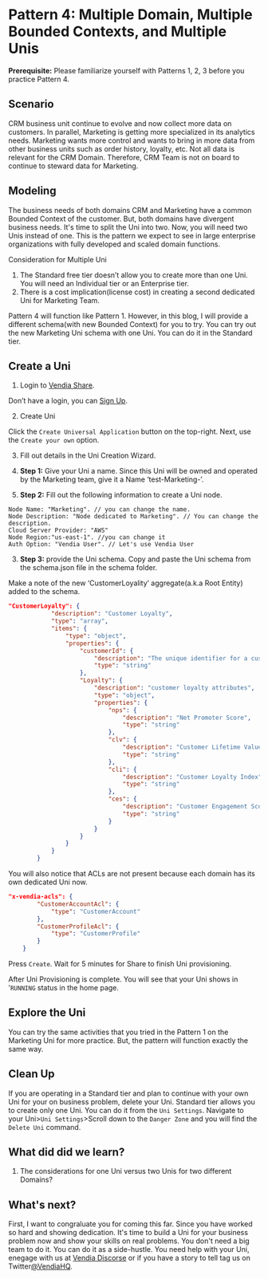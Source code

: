 # Pattern 4: Multiple Domain, Multiple Bounded Contexts, and Multiple Unis

**Prerequisite:** Please familiarize yourself with Patterns 1, 2, 3 before you practice Pattern 4. 


## Scenario

CRM business unit continue to evolve and now collect more data on customers. In parallel, Marketing is getting more specialized in its analytics needs. Marketing wants more control and wants to bring in more data from other business units such as order history, loyalty, etc. Not all data is relevant for the CRM Domain. Therefore, CRM Team is not on board to continue to steward data for Marketing.  


## Modeling

The business needs of both domains CRM and Marketing have a common Bounded Context of the customer. But, both domains have divergent business needs. It's time to split the Uni into two. Now, you will need two Unis instead of one. This is the pattern we expect to see in large enterprise organizations with fully developed and scaled domain functions. 

Consideration for Multiple Uni

1. The Standard free tier doesn’t allow you to create more than one Uni. You will need an Individual tier or an Enterprise tier. 
2. There is a cost implication(license cost) in creating a second dedicated Uni for Marketing Team.

Pattern 4 will function like Pattern 1. However, in this blog, I will provide a different schema(with new Bounded Context) for you to try. You can try out the new Marketing Uni schema with one Uni. You can do it in the Standard tier. 

## Create a Uni

1. Login to [Vendia Share](https://share.vendia.net/login). 

Don’t have a login, you can [Sign Up](https://share.vendia.net/). 

2. Create Uni

Click the `Create Universal Application` button on the top-right. Next, use the `Create your own` option. 

3. Fill out details in the Uni Creation Wizard. 

1. **Step 1:** Give your Uni a name. Since this Uni will be owned and operated by the Marketing team, give it a Name ‘test-Marketing-<your-unique-indentifier>’.
2. **Step 2:** Fill out the following information to create a Uni node. 

```
Node Name: "Marketing". // you can change the name.
Node Description: "Node dedicated to Marketing". // You can change the description.
Cloud Server Provider: "AWS"
Node Region:"us-east-1". //you can change it
Auth Option: "Vendia User". // Let's use Vendia User
```

3. **Step 3:** provide the Uni schema. Copy and paste the Uni schema from the schema.json file in the schema folder.

Make a note of the new ‘CustomerLoyality’ aggregate(a.k.a Root Entity) added to the schema.

```json
"CustomerLoyalty": {
            "description": "Customer Loyalty",
            "type": "array",
            "items": {
                "type": "object",
                "properties": {
                    "customerId": {
                        "description": "The unique identifier for a customer",
                        "type": "string"
                    },
                    "Loyalty": {
                        "description": "customer loyalty attributes",
                        "type": "object",
                        "properties": {
                            "nps": {
                                "description": "Net Promoter Score",
                                "type": "string"
                            },
                            "clv": {
                                "description": "Customer Lifetime Value",
                                "type": "string"
                            },
                            "cli": {
                                "description": "Customer Loyalty Index",
                                "type": "string"
                            },
                            "ces": {
                                "description": "Customer Engagement Score",
                                "type": "string"
                            }
                        }
                    }
                }
            }
        }
```


You will also notice that ACLs are not present because each domain has its own dedicated Uni now. 


```json
"x-vendia-acls": {
        "CustomerAccountAcl": {
            "type": "CustomerAccount"
        },
        "CustomerProfileAcl": {
            "type": "CustomerProfile"
        }
    }
```


Press `Create`. Wait for 5 minutes for Share to finish Uni provisioning.

After Uni Provisioning is complete. You will see that your Uni shows in '`RUNNING` status in the home page. 


## Explore the Uni

You can try the same activities that you tried in the Pattern 1 on the Marketing Uni for more practice. But, the pattern will function exactly the same way. 
            
## Clean Up
If you are operating in a Standard tier and plan to continue with your own Uni for your on business problem, delete your Uni. Standard tier allows you to create only one Uni. You can do it from the `Uni Settings`. Navigate to your Uni>`Uni Settings`>Scroll down to the `Danger Zone` and you will find the `Delete Uni` command.

## What did did we learn?

1. The considerations for one Uni versus two Unis for two different Domains?
            
## What's next?
First, I want to congraluate you for coming this far. Since you have worked so hard and showing dedication. It's time to build a Uni for your business problem now and show your skills on real problems. You don't need a big team to do it. You can do it as a side-hustle. You need help with your Uni, enegage with us at [Vendia Discorse](https://community.vendia.net/c/resources/8) or if you have a story to tell tag us on Twitter[@VendiaHQ]( https://twitter.com/VendiaHQ).
